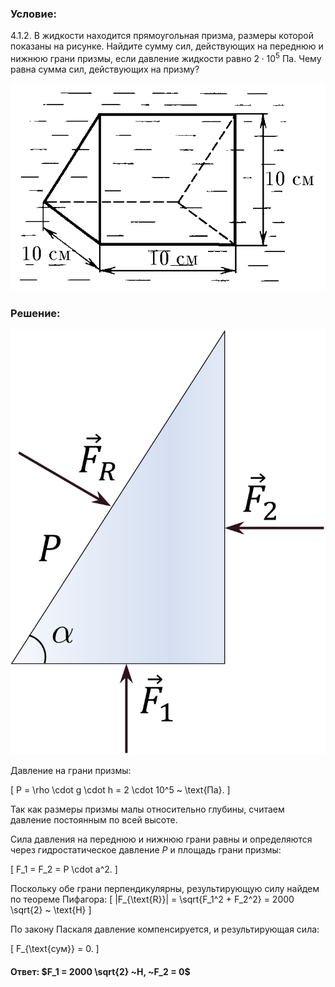###  Условие:

$4.1.2.$ В жидкости находится прямоугольная призма, размеры которой показаны на рисунке. Найдите сумму сил, действующих на переднюю и нижнюю грани призмы, если давление жидкости равно $2 \cdot 10^5$ Па. Чему равна сумма сил, действующих на призму?

![К задаче $4.1.2$|665x438, 30%](../../img/4.1.2/4.1.2.png)

###  Решение:

![|439x592, 25%](../../img/4.1.2/Picture1.svg)

Давление на грани призмы:

\[
P = \rho \cdot g \cdot h = 2 \cdot 10^5 ~ \text{Па}.
\]

Так как размеры призмы малы относительно глубины, считаем давление постоянным по всей высоте.

Сила давления на переднюю и нижнюю грани равны и определяются через гидростатическое давление $P$ и площадь грани призмы:

\[
F_1 = F_2 = P \cdot a^2.
\]

Поскольку обе грани перпендикулярны, результирующую силу найдем по теореме Пифагора:
\[
|F_{\text{R}}| = \sqrt{F_1^2 + F_2^2} = 2000 \sqrt{2} ~ \text{Н}
\]

По закону Паскаля давление компенсируется, и результирующая сила:

\[
F_{\text{сум}} = 0.
\]

####  Ответ: $F_1 = 2000 \sqrt{2} ~Н, ~F_2 = 0$